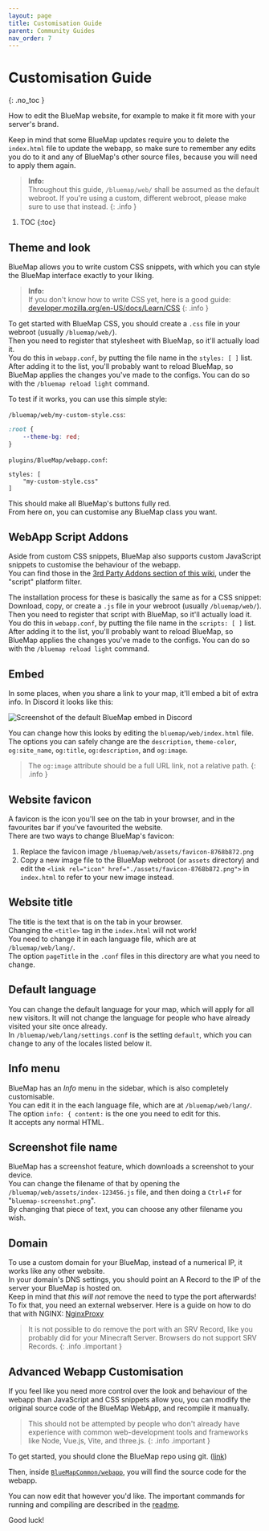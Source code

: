 ```yaml
---
layout: page
title: Customisation Guide
parent: Community Guides
nav_order: 7
---
```


# Customisation Guide
{: .no_toc }

How to edit the BlueMap website, for example to make it fit more with your server's brand.

Keep in mind that some BlueMap updates require you to delete the `index.html` file to update the webapp,
so make sure to remember any edits you do to it and any of BlueMap's other source files, because you will need to apply them again.

> **Info:**  
> Throughout this guide, `/bluemap/web/` shall be assumed as the default webroot. If you're using a custom, different webroot, please make sure to use that instead.
{: .info }

1. TOC 
{:toc}

## Theme and look
BlueMap allows you to write custom CSS snippets, with which you can style the BlueMap interface exactly to your liking.

> **Info:**  
> If you don't know how to write CSS yet, here is a good guide: [developer.mozilla.org/en-US/docs/Learn/CSS](https://developer.mozilla.org/en-US/docs/Learn/CSS)
{: .info }

To get started with BlueMap CSS, you should create a `.css` file in your webroot (usually `/bluemap/web/`).  
Then you need to register that stylesheet with BlueMap, so it'll actually load it.  
You do this in `webapp.conf`, by putting the file name in the `styles: [ ]` list.  
After adding it to the list, you'll probably want to reload BlueMap, so BlueMap applies the changes you've made to the configs.
You can do so with the `/bluemap reload light` command.

To test if it works, you can use this simple style:

`/bluemap/web/my-custom-style.css`:
```css
:root {
    --theme-bg: red;
}
```
`plugins/BlueMap/webapp.conf`:
```hocon
styles: [
    "my-custom-style.css"
]
```
This should make all BlueMap's buttons fully red.  
From here on, you can customise any BlueMap class you want.

## WebApp Script Addons
Aside from custom CSS snippets, BlueMap also supports custom JavaScript snippets to customise the behaviour of the webapp.  
You can find those in the [3rd Party Addons section of this wiki]({{site.baseurl}}3rdPartySupport.html?platform=script), under the "script" platform filter.

The installation process for these is basically the same as for a CSS snippet:  
Download, copy, or create a `.js` file in your webroot (usually `/bluemap/web/`).  
Then you need to register that script with BlueMap, so it'll actually load it.  
You do this in `webapp.conf`, by putting the file name in the `scripts: [ ]` list.  
After adding it to the list, you'll probably want to reload BlueMap, so BlueMap applies the changes you've made to the configs.
You can do so with the `/bluemap reload light` command.

## Embed
In some places, when you share a link to your map, it'll embed a bit of extra info. In Discord it looks like this:

![Screenshot of the default BlueMap embed in Discord]({{site.baseurl}}/assets/BlueMapDiscordEmbed.png)

You can change how this looks by editing the `bluemap/web/index.html` file.  
The options you can safely change are the `description`, `theme-color`, `og:site_name`, `og:title`, `og:description`, and `og:image`.

> The `og:image` attribute should be a full URL link, not a relative path.
{: .info }

## Website favicon
A favicon is the icon you'll see on the tab in your browser, and in the favourites bar if you've favourited the website.  
There are two ways to change BlueMap's favicon:
1. Replace the favicon image `/bluemap/web/assets/favicon-8768b872.png`
2. Copy a new image file to the BlueMap webroot (or `assets` directory) and edit the `<link rel="icon" href="./assets/favicon-8768b872.png">` in `index.html` to refer to your new image instead.

## Website title
The title is the text that is on the tab in your browser.  
Changing the `<title>` tag in the `index.html` will not work!  
You need to change it in each language file, which are at `/bluemap/web/lang/`.  
The option `pageTitle` in the `.conf` files in this directory are what you need to change.

## Default language
You can change the default language for your map, which will apply for all new visitors.
It will not change the language for people who have already visited your site once already.  
In `/bluemap/web/lang/settings.conf` is the setting `default`, which you can change to any of the locales listed below it.

## Info menu
BlueMap has an *Info* menu in the sidebar, which is also completely customisable.  
You can edit it in the each language file, which are at `/bluemap/web/lang/`.  
The option `info: { content:` is the one you need to edit for this.  
It accepts any normal HTML.

## Screenshot file name
BlueMap has a screenshot feature, which downloads a screenshot to your device.  
You can change the filename of that by opening the `/bluemap/web/assets/index-123456.js` file, and then doing a `Ctrl`+`F` for "`bluemap-screenshot.png`".  
By changing that piece of text, you can choose any other filename you wish.

## Domain
To use a custom domain for your BlueMap, instead of a numerical IP, it works like any other website.  
In your domain's DNS settings, you should point an A Record to the IP of the server your BlueMap is hosted on.  
Keep in mind that _this will not_ remove the need to type the port afterwards!  
To fix that, you need an external webserver. Here is a guide on how to do that with NGINX: [NginxProxy]({{site.baseurl}}/wiki/webserver/NginxProxy.html)

> It is not possible to do remove the port with an SRV Record, like you probably did for your Minecraft Server. Browsers do not support SRV Records.
{: .info .important }

## Advanced Webapp Customisation
If you feel like you need more control over the look and behaviour of the webapp
than JavaScript and CSS snippets allow you, you can modify the original source code
of the BlueMap WebApp, and recompile it manually.

> This should not be attempted by people who don't already have experience with common
> web-development tools and frameworks like Node, Vue.js, Vite, and three.js.
{: .info .important }

To get started, you should clone the BlueMap repo using git.
([link](https://github.com/BlueMap-Minecraft/BlueMap?tab=readme-ov-file#development))

Then, inside [`BlueMapCommon/webapp`](https://github.com/BlueMap-Minecraft/BlueMap/tree/master/BlueMapCommon/webapp),
you will find the source code for the webapp.

You can now edit that however you'd like. The important commands for running and compiling are described in the
[readme](https://github.com/BlueMap-Minecraft/BlueMap/tree/master/BlueMapCommon/webapp#readme).

Good luck!
